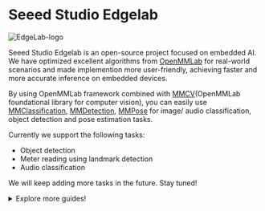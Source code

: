 # Seeed Studio Edgelab

![EdgeLab-logo](https://user-images.githubusercontent.com/20147381/206450696-66aca04f-81a7-40c7-aa31-79f8b7b2b522.png)

Seeed Studio Edgelab is an open-source project focused on embedded AI. We have optimized excellent algorithms from [OpenMMLab](https://github.com/open-mmlab) for real-world scenarios and made implemention more user-friendly, achieving faster and more accurate inference on embedded devices.

By using OpenMMLab framework combined with [MMCV](https://github.com/open-mmlab/mmcv)(OpenMMLab foundational library for computer vision), you can easily use [MMClassification](https://github.com/open-mmlab/mmclassification), [MMDetection](https://github.com/open-mmlab/mmdetection), [MMPose](https://github.com/open-mmlab/mmpose) for image/ audio classification, object detection and pose estimation tasks.

Currently we support the following tasks:

- Object detection 
- Meter reading using landmark detection
- Audio classification

We will keep adding more tasks in the future. Stay tuned!

<details>
<summary>Explore more guides!</summary>

- [Train an object detection model with public datasets](https://github.com/Seeed-Studio/Edgelab/blob/master/docs/Object-detection-public-dataset.md)
- [Train an object detection model with your own dataset](https://github.com/Seeed-Studio/Edgelab/blob/master/docs/Object-detection-own-dataset.md)
- [Train a meter reading detection model with existing dataset](https://github.com/Seeed-Studio/Edgelab/blob/master/docs/Meter-reading-detection-existing-dataset.md)
</details>
